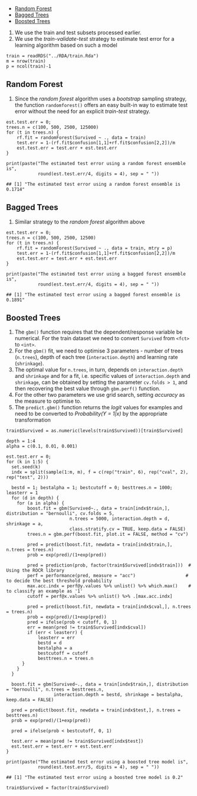 -   [Random Forest](#random-forest)
-   [Bagged Trees](#bagged-trees)
-   [Boosted Trees](#boosted-trees)

1.  We use the train and test subsets processed earlier.
2.  We use the *train-validate-test* strategy to estimate test error for
    a learning algorithm based on such a model

<!-- -->

    train = readRDS("../RDA/train.Rda")
    m = nrow(train)
    p = ncol(train)-1

Random Forest
-------------

1.  Since the *random forest* algorithm uses a *bootstrap* sampling
    strategy, the function `randomforest()` offers an easy built-in way
    to estimate test error without the need for an explicit *train-test*
    strategy.

<!-- -->

    est.test.err = 0; 
    trees.n = c(100, 500, 2500, 125000)
    for (t in trees.n) {
        rf.fit = randomForest(Survived ~ ., data = train)
        test.err = 1-(rf.fit$confusion[1,1]+rf.fit$confusion[2,2])/m
        est.test.err = test.err + est.test.err
    }

    print(paste("The estimated test error using a random forest ensemble is", 
                round(est.test.err/4, digits = 4), sep = " "))

    ## [1] "The estimated test error using a random forest ensemble is 0.1714"

Bagged Trees
------------

1.  Similar strategy to the *random forest* algorithm above

<!-- -->

    est.test.err = 0; 
    trees.n = c(100, 500, 2500, 12500)
    for (t in trees.n) {
        rf.fit = randomForest(Survived ~ ., data = train, mtry = p)
        test.err = 1-(rf.fit$confusion[1,1]+rf.fit$confusion[2,2])/m
        est.test.err = test.err + est.test.err
    }

    print(paste("The estimated test error using a bagged forest ensemble is", 
                round(est.test.err/4, digits = 4), sep = " "))

    ## [1] "The estimated test error using a bagged forest ensemble is 0.1891"

Boosted Trees
-------------

1.  The `gbm()` function requires that the dependent/response variable
    be numerical. For the train dataset we need to convert `Survived`
    from `<fct>` to `<int>`.
2.  For the `gbm()` fit, we need to optimise 3 parameters - number of
    trees (`n.trees`), depth of each tree (`interaction.depth`) and
    learning rate (`shrinkage`).
3.  The optimal value for `n.trees`, in turn, depends on
    `interaction.depth` and `shrinkage` and for a fit, i.e. specific
    values of `interaction.depth` and `shrinkage`, can be obtained by
    setting the parameter `cv.folds > 1`, and then recovering the best
    value through `gbm.perf()` function.
4.  For the other two parameters we use grid search, setting *accuracy*
    as the measure to optimise to.
5.  The `predict.gbm()` function returns the *logit* values for examples
    and need to be converted to *Probability(Y = 1|x)* by the
    appropriate transformation

<!-- -->

    train$Survived = as.numeric(levels(train$Survived))[train$Survived]

    depth = 1:4
    alpha = c(0.1, 0.01, 0.001)

    est.test.err = 0;
    for (k in 1:5) {
      set.seed(k)
      indx = split(sample(1:m, m), f = c(rep("train", 6), rep("cval", 2), rep("test", 2)))
      
      bestd = 1; bestalpha = 1; bestcutoff = 0; besttrees.n = 1000; leasterr = 1
      for (d in depth) {
        for (a in alpha) {
            boost.fit = gbm(Survived~., data = train[indx$train,], distribution = "bernoulli", cv.folds = 5,
                            n.trees = 5000, interaction.depth = d, shrinkage = a, 
                            class.stratify.cv = TRUE, keep.data = FALSE)
            trees.n = gbm.perf(boost.fit, plot.it = FALSE, method = "cv")
            
            pred = predict(boost.fit, newdata = train[indx$train,], n.trees = trees.n)
            prob = exp(pred)/(1+exp(pred))
            
            pred = prediction(prob, factor(train$Survived[indx$train]))  #   Using the ROCR library
            perf = performance(pred, measure = "acc")                   #   to decide the best threshold probability
            max.acc.indx = perf@y.values %>% unlist() %>% which.max()    #   to classify an example as '1'
            cutoff = perf@x.values %>% unlist() %>% .[max.acc.indx]
            
            pred = predict(boost.fit, newdata = train[indx$cval,], n.trees = trees.n)
            prob = exp(pred)/(1+exp(pred))
            pred = ifelse(prob < cutoff, 0, 1)
            err = mean(pred != train$Survived[indx$cval])
            if (err < leasterr) {
                leasterr = err
                bestd = d 
                bestalpha = a
                bestcutoff = cutoff
                besttrees.n = trees.n
          }
        }
      }
      
      boost.fit = gbm(Survived~., data = train[indx$train,], distribution = "bernoulli", n.trees = besttrees.n, 
                      interaction.depth = bestd, shrinkage = bestalpha, keep.data = FALSE)
      
      pred = predict(boost.fit, newdata = train[indx$test,], n.trees = besttrees.n)
      prob = exp(pred)/(1+exp(pred))
            
      pred = ifelse(prob < bestcutoff, 0, 1)
      
      test.err = mean(pred != train$Survived[indx$test])
      est.test.err = test.err + est.test.err
    }

    print(paste("The estimated test error using a boosted tree model is", 
                round(est.test.err/5, digits = 4), sep = " "))

    ## [1] "The estimated test error using a boosted tree model is 0.2"

    train$Survived = factor(train$Survived)
